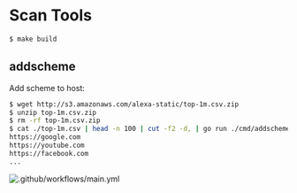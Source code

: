 # Scan Tools

```zsh
$ make build
```

## addscheme

Add scheme to host:

```zsh
$ wget http://s3.amazonaws.com/alexa-static/top-1m.csv.zip
$ unzip top-1m.csv.zip
$ rm -rf top-1m.csv.zip
$ cat ./top-1m.csv | head -n 100 | cut -f2 -d, | go run ./cmd/addscheme
https://google.com
https://youtube.com
https://facebook.com
...
```

![.github/workflows/main.yml](https://github.com/tz4678/scan-tools/workflows/.github/workflows/main.yml/badge.svg)
